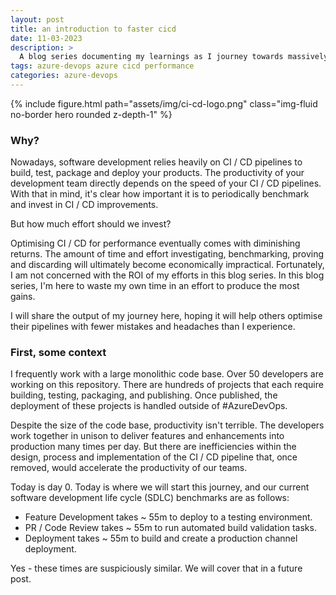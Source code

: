 ```yaml
---
layout: post
title: an introduction to faster cicd
date: 11-03-2023
description: >
  A blog series documenting my learnings as I journey towards massively optimising #AzureDevOps Pipelines.
tags: azure-devops azure cicd performance
categories: azure-devops
---
```


{% include figure.html path="assets/img/ci-cd-logo.png" class="img-fluid no-border hero rounded z-depth-1" %}

### Why?

Nowadays, software development relies heavily on CI / CD pipelines to build, test, package and deploy your products. The productivity of your development team directly depends on the speed of your CI / CD pipelines. With that in mind, it's clear how important it is to periodically benchmark and invest in CI / CD improvements.

But how much effort should we invest?

Optimising CI / CD for performance eventually comes with diminishing returns. The amount of time and effort investigating, benchmarking, proving and discarding will ultimately become economically impractical. Fortunately, I am not concerned with the ROI of my efforts in this blog series. In this blog series, I'm here to waste my own time in an effort to produce the most gains.

I will share the output of my journey here, hoping it will help others optimise their pipelines with fewer mistakes and headaches than I experience.

### First, some context

I frequently work with a large monolithic code base. Over 50 developers are working on this repository. There are hundreds of projects that each require building, testing, packaging, and publishing. Once published, the deployment of these projects is handled outside of #AzureDevOps.

Despite the size of the code base, productivity isn't terrible. The developers work together in unison to deliver features and enhancements into production many times per day. But there are inefficiencies within the design, process and implementation of the CI / CD pipeline that, once removed, would accelerate the productivity of our teams.

Today is day 0. Today is where we will start this journey, and our current software development life cycle (SDLC) benchmarks are as follows:

- Feature Development takes ~ 55m to deploy to a testing environment.
- PR / Code Review takes ~ 55m to run automated build validation tasks.
- Deployment takes ~ 55m to build and create a production channel deployment.

Yes - these times are suspiciously similar. We will cover that in a future post.

<!-- {% include posts_in_category_cards.html %} -->
